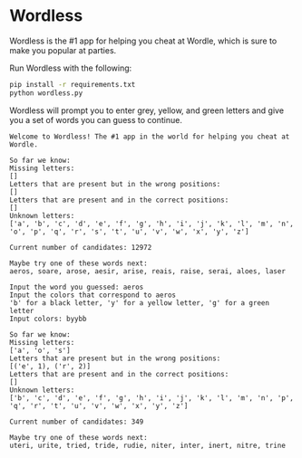 # Wordless

Wordless is the #1 app for helping you cheat at Wordle, which is sure to make you popular at parties.

Run Wordless with the following:

```bash
pip install -r requirements.txt
python wordless.py
```

Wordless will prompt you to enter grey, yellow, and green letters and give you a set of words you can guess to continue.

```
Welcome to Wordless! The #1 app in the world for helping you cheat at Wordle.

So far we know:
Missing letters:
[]
Letters that are present but in the wrong positions:
[]
Letters that are present and in the correct positions:
[]
Unknown letters:
['a', 'b', 'c', 'd', 'e', 'f', 'g', 'h', 'i', 'j', 'k', 'l', 'm', 'n', 'o', 'p', 'q', 'r', 's', 't', 'u', 'v', 'w', 'x', 'y', 'z']

Current number of candidates: 12972

Maybe try one of these words next:
aeros, soare, arose, aesir, arise, reais, raise, serai, aloes, laser

Input the word you guessed: aeros
Input the colors that correspond to aeros
'b' for a black letter, 'y' for a yellow letter, 'g' for a green letter
Input colors: byybb

So far we know:
Missing letters:
['a', 'o', 's']
Letters that are present but in the wrong positions:
[('e', 1), ('r', 2)]
Letters that are present and in the correct positions:
[]
Unknown letters:
['b', 'c', 'd', 'e', 'f', 'g', 'h', 'i', 'j', 'k', 'l', 'm', 'n', 'p', 'q', 'r', 't', 'u', 'v', 'w', 'x', 'y', 'z']

Current number of candidates: 349

Maybe try one of these words next:
uteri, urite, tried, tride, rudie, niter, inter, inert, nitre, trine
```
